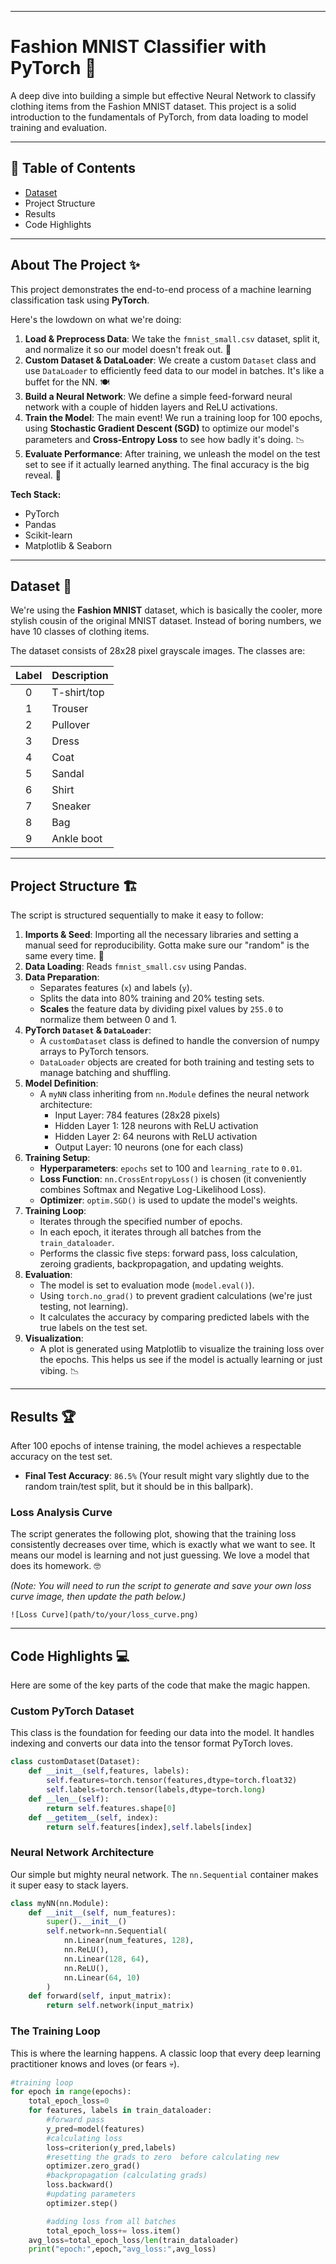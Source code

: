 -----

# Fashion MNIST Classifier with PyTorch 🤖

A deep dive into building a simple but effective Neural Network to classify clothing items from the Fashion MNIST dataset. This project is a solid introduction to the fundamentals of PyTorch, from data loading to model training and evaluation. 

-----

## 📜 Table of Contents
  * [Dataset](https://www.kaggle.com/datasets/zalando-research/fashionmnist)
  * Project Structure
  * Results
  * Code Highlights

-----

## About The Project ✨

This project demonstrates the end-to-end process of a machine learning classification task using **PyTorch**.

Here's the lowdown on what we're doing:

1.  **Load & Preprocess Data**: We take the `fmnist_small.csv` dataset, split it, and normalize it so our model doesn't freak out. 🧘
2.  **Custom Dataset & DataLoader**: We create a custom `Dataset` class and use `DataLoader` to efficiently feed data to our model in batches. It's like a buffet for the NN. 🍽️
3.  **Build a Neural Network**: We define a simple feed-forward neural network with a couple of hidden layers and ReLU activations.
4.  **Train the Model**: The main event\! We run a training loop for 100 epochs, using **Stochastic Gradient Descent (SGD)** to optimize our model's parameters and **Cross-Entropy Loss** to see how badly it's doing. 📉
5.  **Evaluate Performance**: After training, we unleash the model on the test set to see if it actually learned anything. The final accuracy is the big reveal. 🤯

**Tech Stack:**

  * PyTorch
  * Pandas
  * Scikit-learn
  * Matplotlib & Seaborn

-----

## Dataset 👗

We're using the **Fashion MNIST** dataset, which is basically the cooler, more stylish cousin of the original MNIST dataset. Instead of boring numbers, we have 10 classes of clothing items.

The dataset consists of 28x28 pixel grayscale images. The classes are:

| Label | Description  |
| :---: | :----------- |
|   0   | T-shirt/top  |
|   1   | Trouser      |
|   2   | Pullover     |
|   3   | Dress        |
|   4   | Coat         |
|   5   | Sandal       |
|   6   | Shirt        |
|   7   | Sneaker      |
|   8   | Bag          |
|   9   | Ankle boot   |

-----

## Project Structure 🏗️

The script is structured sequentially to make it easy to follow:

1.  **Imports & Seed**: Importing all the necessary libraries and setting a manual seed for reproducibility. Gotta make sure our "random" is the same every time. 🎲
2.  **Data Loading**: Reads `fmnist_small.csv` using Pandas.
3.  **Data Preparation**:
      * Separates features (`x`) and labels (`y`).
      * Splits the data into 80% training and 20% testing sets.
      * **Scales** the feature data by dividing pixel values by `255.0` to normalize them between 0 and 1.
4.  **PyTorch `Dataset` & `DataLoader`**:
      * A `customDataset` class is defined to handle the conversion of numpy arrays to PyTorch tensors.
      * `DataLoader` objects are created for both training and testing sets to manage batching and shuffling.
5.  **Model Definition**:
      * A `myNN` class inheriting from `nn.Module` defines the neural network architecture:
          * Input Layer: 784 features (28x28 pixels)
          * Hidden Layer 1: 128 neurons with ReLU activation
          * Hidden Layer 2: 64 neurons with ReLU activation
          * Output Layer: 10 neurons (one for each class)
6.  **Training Setup**:
      * **Hyperparameters**: `epochs` set to 100 and `learning_rate` to `0.01`.
      * **Loss Function**: `nn.CrossEntropyLoss()` is chosen (it conveniently combines Softmax and Negative Log-Likelihood Loss).
      * **Optimizer**: `optim.SGD()` is used to update the model's weights.
7.  **Training Loop**:
      * Iterates through the specified number of epochs.
      * In each epoch, it iterates through all batches from the `train_dataloader`.
      * Performs the classic five steps: forward pass, loss calculation, zeroing gradients, backpropagation, and updating weights.
8.  **Evaluation**:
      * The model is set to evaluation mode (`model.eval()`).
      * Using `torch.no_grad()` to prevent gradient calculations (we're just testing, not learning).
      * It calculates the accuracy by comparing predicted labels with the true labels on the test set.
9.  **Visualization**:
      * A plot is generated using Matplotlib to visualize the training loss over the epochs. This helps us see if the model is actually learning or just vibing. 📉

-----

## Results 🏆

After 100 epochs of intense training, the model achieves a respectable accuracy on the test set.

  * **Final Test Accuracy**: `86.5%` (Your result might vary slightly due to the random train/test split, but it should be in this ballpark).

### Loss Analysis Curve

The script generates the following plot, showing that the training loss consistently decreases over time, which is exactly what we want to see. It means our model is learning and not just guessing. We love a model that does its homework. 🤓

*(Note: You will need to run the script to generate and save your own loss curve image, then update the path below.)*

```
![Loss Curve](path/to/your/loss_curve.png)
```

-----

## Code Highlights 💻

Here are some of the key parts of the code that make the magic happen.

### Custom PyTorch Dataset

This class is the foundation for feeding our data into the model. It handles indexing and converts our data into the tensor format PyTorch loves.

```python
class customDataset(Dataset):
    def __init__(self,features, labels):
        self.features=torch.tensor(features,dtype=torch.float32)
        self.labels=torch.tensor(labels,dtype=torch.long)
    def __len__(self):
        return self.features.shape[0]
    def __getitem__(self, index):
        return self.features[index],self.labels[index]
```

### Neural Network Architecture

Our simple but mighty neural network. The `nn.Sequential` container makes it super easy to stack layers.

```python
class myNN(nn.Module):
    def __init__(self, num_features):
        super().__init__()
        self.network=nn.Sequential(
            nn.Linear(num_features, 128),
            nn.ReLU(),
            nn.Linear(128, 64),
            nn.ReLU(),
            nn.Linear(64, 10)
        )
    def forward(self, input_matrix):
        return self.network(input_matrix)
```

### The Training Loop

This is where the learning happens. A classic loop that every deep learning practitioner knows and loves (or fears 💀).

```python
#training loop
for epoch in range(epochs):
    total_epoch_loss=0
    for features, labels in train_dataloader:
        #forward pass
        y_pred=model(features)
        #calculating loss
        loss=criterion(y_pred,labels)
        #resetting the grads to zero  before calculating new
        optimizer.zero_grad()
        #backpropagation (calculating grads)
        loss.backward()
        #updating parameters
        optimizer.step()

        #adding loss from all batches
        total_epoch_loss+= loss.item()
    avg_loss=total_epoch_loss/len(train_dataloader)
    print("epoch:",epoch,"avg_loss:",avg_loss)
```
